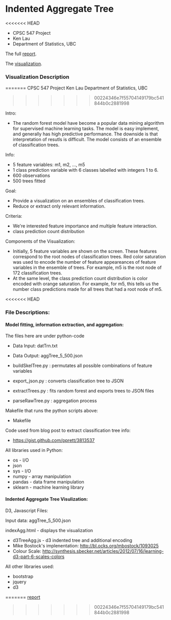 
Indented Aggregate Tree
=======================================

<<<<<<< HEAD
- CPSC 547 Project
- Ken Lau
- Department of Statistics, UBC

The full [report](http://kenlau177.github.io/Indented-Agg-Tree/cpsc547-writeup-final2.pdf).

The [visualization](http://kenlau177.github.io/Indented-Agg-Tree/).

### Visualization Description
=======
CPSC 547 Project
Ken Lau
Department of Statistics, UBC
>>>>>>> 00224346e7f55704149179bc541844b0c2881998

Intro:
- The random forest model have become a popular data mining algorithm for supervised machine learning tasks. The model is easy implement, and generally has high predictive performance. The downside is that interpretation of resutls is difficult. The model consists of an ensemble of classification trees. 

Info:
- 5 feature variables: m1, m2, ..., m5
- 1 class prediction variable with 6 classes labelled with integers 1 to 6.
- 600 observations
- 500 trees fitted

Goal:
- Provide a visualization on an ensembles of classification trees.
- Reduce or extract only relevant information.

Criteria:
- We're interested feature importance and multiple feature interaction.
- class prediction count distribution

Components of the Visualization:
- Initially, 5 feature variables are shown on the screen. These features correspond to the root nodes of classification trees. Red color saturation was used to encode the number of feature appeareances of feature variables in the ensemble of trees. For example, m5 is the root node of 172 classification trees.
- At the same level, the class prediction count distribution is color encoded with orange saturation. For example, for m5, this tells us the number class predictions made for all trees that had a root node of m5.

<<<<<<< HEAD
### File Descriptions:

#### Model fitting, information extraction, and aggregation:
The files here are under python-code

- Data Input: datTrn.txt
- Data Output: aggTree_5_500.json

- buildSkelTree.py : permutates all possible combinations of feature variables
- export_json.py : converts classification tree to JSON
- extractTrees.py : fits random forest and exports trees to JSON files
- parseRawTree.py : aggregation process

Makefile that runs the python scripts above:
- Makefile

Code used from blog post to extract classification tree info:
- https://gist.github.com/pprett/3813537

All libraries used in Python:
- os - I/O
- json
- sys - I/O
- numpy - array manipulation
- pandas - data frame manipulation
- sklearn - machine learning library

#### Indented Aggregate Tree Visulization:
D3, Javascript Files:

Input data: aggTree_5_500.json

indexAgg.html - displays the visualization

- d3TreeAgg.js - d3 indented tree and additional encoding
- Mike Bostock's implenentation: http://bl.ocks.org/mbostock/1093025
- Colour Scale: http://synthesis.sbecker.net/articles/2012/07/16/learning-d3-part-6-scales-colors

All other libraries used:
- bootstrap
- jquery
- d3


=======
[report](http://kenlau177.github.io/Indented-Agg-Tree/cpsc547-writeup-final2.pdf)
>>>>>>> 00224346e7f55704149179bc541844b0c2881998



